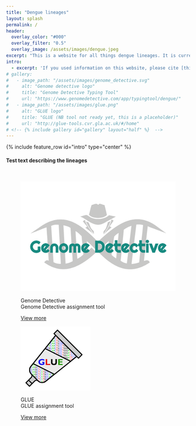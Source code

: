 ```yaml
---
title: "Dengue lineages"
layout: splash
permalink: /
header:
  overlay_color: "#000"
  overlay_filter: "0.5"
  overlay_image: /assets/images/dengue.jpeg
excerpt: "This is a website for all things dengue lineages. It is currently under construction - watch this space!"
intro: 
  - excerpt: 'If you used information on this website, please cite [this paper]()'
# gallery:
#   - image_path: "/assets/images/genome_detective.svg"
#     alt: "Genome detective logo"
#     title: "Genome Detective Typing Tool"
#     url: "https://www.genomedetective.com/app/typingtool/dengue/"
#   - image_path: "/assets/images/glue.png"
#     alt: "GLUE logo"
#     title: "GLUE (NB tool not ready yet, this is a placeholder)"
#     url: "http://glue-tools.cvr.gla.ac.uk/#/home"
# <!-- {% include gallery id="gallery" layout="half" %}  -->
---
```


{% include feature_row id="intro" type="center" %}

<div class="splash_section" id="about">
  <div class="container">
    <p>
    <h4>Test text describing the lineages</h4>
    <br>
    </p>
  </div>
  
</div>

<div class="splash_section" id="assignment_tools">
			<!--<div class="logo_container"><img src="assets/images/{{item.logourl}}"/></div>-->
				<figure class="effect-duke">
					<img src="assets/images/genome_detective.svg"/>
					<figcaption>
						<p>
						  Genome Detective<br>
						  <span class="duke-description">Genome Detective assignment tool</span>
						</p>
						<a href="https://www.genomedetective.com/app/typingtool/dengue/">View more</a>
					</figcaption>			
				</figure>
        <figure class="effect-duke">
					<img src="assets/images/glue.png"/>
					<figcaption>
						<p>
						  GLUE<br>
						  <span class="duke-description">GLUE assignment tool</span>
						</p>
						<a href="https://www.genomedetective.com/app/typingtool/dengue/">View more</a>
					</figcaption>			
				</figure>
	</div>


<!-- Looking to assign sequences to a lineage? Use one of these tools:




